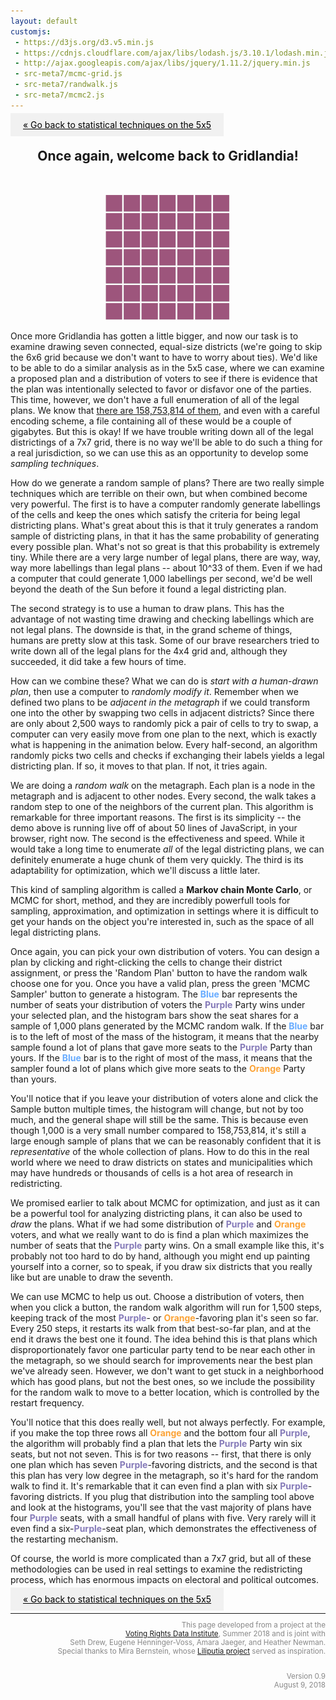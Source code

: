 ```yaml
---
layout: default
customjs:
 - https://d3js.org/d3.v5.min.js
 - https://cdnjs.cloudflare.com/ajax/libs/lodash.js/3.10.1/lodash.min.js
 - http://ajax.googleapis.com/ajax/libs/jquery/1.11.2/jquery.min.js
 - src-meta7/mcmc-grid.js
 - src-meta7/randwalk.js
 - src-meta7/mcmc2.js
---
```


<style>


.previous {
    background-color: #f1f1f1;
    color: black;
}

.next {
    background-color: #f1f1f1;
    color: black;
}

.round {
    border-radius: 50%;
}
</style>

<p style="text-align:left;">
<a href="./metagrid-2" class="previous" style="padding: 10px 20px">&laquo; Go back to statistical techniques on the 5x5</a>
</p>

<center>
<h2> Once again, welcome back to Gridlandia!</h2>
<br/>
<p align="center">
  <img width="200"  src="imgs/blankgrid7.png?raw=true"><br />
</p>
</center>

Once more Gridlandia has gotten a little bigger, and now our task is to examine drawing seven connected, equal-size districts (we're going to skip the 6x6 grid because we don't want to have to worry about ties).  We'd like to be able to do a similar analysis as in the 5x5 case, where we can examine a proposed plan and a distribution of voters to see if there is evidence that the plan was intentionally selected to favor or disfavor one of the parties.  This time, however, we don't have a full enumeration of all of the legal plans. We know that [there are 158,753,814 of them](http://oeis.org/A172477), and even with a careful encoding scheme, a file containing all of these would be a couple of gigabytes.  But this is okay!  If we have trouble writing down all of the legal districtings of a 7x7 grid, there is no way we'll be able to do such a thing for a real jurisdiction, so we can use this as an opportunity to develop some *sampling techniques*.


How do we generate a random sample of plans?  There are two really simple techniques which are terrible on their own, but when combined become very powerful.  The first is to have a computer randomly generate labellings of the cells and keep the ones which satisfy the criteria for being legal districting plans.  What's great about this is that it truly generates a random sample of districting plans, in that it has the same probability of generating every possible plan.  What's not so great is that this probability is extremely tiny.  While there are a very large number of legal plans, there are way, way, way more labellings than legal plans -- about 10^33 of them.  Even if we had a computer that could generate 1,000 labellings per second, we'd be well beyond the death of the Sun before it found a legal districting plan.

The second strategy is to use a human to draw plans.  This has the advantage of not wasting time drawing and checking labellings which are not legal plans.  The downside is that, in the grand scheme of things, humans are pretty slow at this task.  Some of our brave researchers tried to write down all of the legal plans for the 4x4 grid and, although they succeeded, it did take a few hours of time.

How can we combine these?  What we can do is *start with a human-drawn plan*, then use a computer to *randomly modify it*.  Remember when we defined two plans to be *adjacent in the metagraph* if we could transform one into the other by swapping two cells in adjacent districts?  Since there are only about 2,500 ways to randomly pick a pair of cells to try to swap, a computer can very easily move from one plan to the next, which is exactly what is happening in the animation below.  Every half-second, an algorithm randomly picks two cells and checks if exchanging their labels yields a legal districting plan.  If so, it moves to that plan.  If not, it tries again.


<div id="randomwalk" style="display: block; margin: auto; text-align:center"></div>

We are doing a *random walk* on the metagraph.  Each plan is a node in the metagraph and is adjacent to other nodes.  Every second, the walk takes a random step to one of the neighbors of the current plan.  This algorithm is remarkable for three important reasons.  The first is its simplicity -- the demo above is running live off of about 50 lines of JavaScript, in your browser, right now.  The second is the effectiveness and speed.  While it would take a long time to enumerate *all* of the legal districting plans, we can definitely enumerate a huge chunk of them very quickly.   The third is its adaptability for optimization, which we'll discuss a little later.

This kind of sampling algorithm is called a **Markov chain Monte Carlo**, or MCMC for short, method, and they are incredibly powerfull tools for sampling, approximation, and optimization in settings where it is difficult to get your hands on the object you're interested in, such as the space of all legal districting plans.


Once again, you can pick your own distribution of voters.  You can design a plan by clicking and right-clicking the cells to change their district assignment, or press the 'Random Plan' button to have the random walk choose one for you.  Once you have a valid plan, press the green 'MCMC Sampler' button to generate a histogram.  The <span style="color:#66ABFF"><b>Blue</b></span> bar represents the number of seats your distribution of voters the <span style="color:#857ab8"><b>Purple</b></span> Party wins under your selected plan, and the histogram bars show the seat shares for a sample of 1,000 plans generated by the MCMC random walk.  If the <span style="color:#66ABFF"><b>Blue</b></span> bar is to the left of most of the mass of the histogram, it means that the nearby sample found a lot of plans that gave more seats to the <span style="color:#857ab8"><b>Purple</b></span> Party than yours.  If the <span style="color:#66ABFF"><b>Blue</b></span> bar is to the right of most of the mass, it means that the sampler found a lot of plans which give more seats to the <span style="color:#fca336"><b>Orange</b></span> Party than yours.


<div id="gridspace" style="width:100% text-align:left"></div>



You'll notice that if you leave your distribution of voters alone and click the Sample button multiple times, the histogram will change, but not by too much, and the general shape will still be the same.  This is because even though 1,000 is a very small number compared to 158,753,814, it's still a large enough sample of plans that we can be reasonably confident that it is *representative* of the whole collection of plans.  How to do this in the real world where we need to draw districts on states and municipalities which may have hundreds or thousands of cells is a hot area of research in redistricting.




We promised earlier to talk about MCMC for optimization, and just as it can be a powerful tool for analyzing districting plans, it can also be used to *draw* the plans.  What if we had some distribution of <span style="color:#857ab8"><b>Purple</b></span> and <span style="color:#fca336"><b>Orange</b></span> voters, and what we really want to do is find a plan which maximizes the number of seats that the <span style="color:#857ab8"><b>Purple</b></span> party wins.  On a small example like this, it's probably not too hard to do by hand, although you might end up painting yourself into a corner, so to speak, if you draw six districts that you really like but are unable to draw the seventh.  

We can use MCMC to help us out. Choose a distribution of voters, then when you click a button, the random walk algorithm will run for 1,500 steps, keeping track of the most <span style="color:#857ab8"><b>Purple</b></span>- or <span style="color:#fca336"><b>Orange</b></span>-favoring plan it's seen so far.  Every 250 steps, it restarts its walk from that best-so-far plan, and at the end it draws the best one it found.  The idea behind this is that plans which disproportionately favor one particular party tend to be near each other in the metagraph, so we should search for improvements near the best plan we've already seen.   However, we don't want to get stuck in a neighborhood which has good plans, but not the best ones, so we include the possibility for the random walk to move to a better location, which is controlled by the restart frequency.



<div id="optspace" style="display: block; margin: auto; text-align:center"></div>



You'll notice that this does really well, but not always perfectly.  For example, if you make the top three rows all <span style="color:#fca336"><b>Orange</b></span> and the bottom four all <span style="color:#857ab8"><b>Purple</b></span>, the algorithm will probably find a plan that lets the <span style="color:#857ab8"><b>Purple</b></span> Party win six seats, but not not seven.  This is for two reasons -- first, that there is only one plan which has seven <span style="color:#857ab8"><b>Purple</b></span>-favoring districts, and the second is that this plan has very low degree in the metagraph, so it's hard for the random walk to find it.  It's remarkable that it can even find a plan with six <span style="color:#857ab8"><b>Purple</b></span>-favoring districts.  If you plug that distribution into the sampling tool above and look at the histograms, you'll see that the vast majority of plans have four <span style="color:#857ab8"><b>Purple</b></span> seats, with a small handful of plans with five.  Very rarely will it even find a six-<span style="color:#857ab8"><b>Purple</b></span>-seat plan, which demonstrates the effectiveness of the restarting mechanism. 


Of course, the world is more complicated than a 7x7 grid, but all of these methodologies can be used in real settings to examine the redistricting process, which has enormous impacts on electoral and political outcomes.  

<p style="text-align:left;">
<a href="./metagrid" class="previous" style="padding: 10px 20px">&laquo; Go back to statistical techniques on the 5x5</a>
<!-- <span style="float:right;"><a href="./metagrid-3" class="next" style="padding: 10px 20px"> Check out sampling on the 7x7 grid &raquo;</a></span>
 -->
</p>



<div style="text-align:right; color:#888888;line-height:14px" width="100%"><small>
<hr style="width:100%">

This page developed from a project at the<br/>
<a href="http://gerrydata.org">Voting Rights Data Institute</a>,
Summer 2018 and is joint with<br/>
Seth Drew, Eugene Henninger-Voss, Amara Jaeger, and Heather Newman.<br/>
Special thanks to Mira Bernstein, whose <a href="https://docs.google.com/spreadsheets/d/1U8XXRwwJ3zLLu9Xx-xsrePBFsCXkYYFj_MB4t-ZaZ4k/edit#gid=2131508220">Liliputia project</a> served as inspiration.
<br/><br/>

Version 0.9<br/>
August 9, 2018<br/>


</small>
</div>



<!-- 
<span style="color:#857ab8"><b>Purple</b></span>
<span style="color:#fca336"><b>Orange</b></span>
<span style="color:#99CC9A"><b>Green</b></span>
<span style="color:#66ABFF"><b>Blue</b></span>
-->
